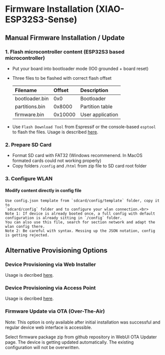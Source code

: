 # Firmware Installation (XIAO-ESP32S3-Sense)

## Manual Firmware Installation / Update

  ### 1. Flash microcontroller content (ESP32S3 based microcontroller)

   - Put your board into bootloader mode (IO0 grounded + board reset)
   - Three files to be flashed with correct flash offset

      | Filename          | Offset      | Description
      |:------------------|:------------|:------
      | bootloader.bin    | 0x0         | Bootloader
      | partitions.bin    | 0x8000      | Partition table
      | firmware.bin      | 0x10000     | User application
  
  - Use `Flash Download Tool` from Espressif or the console-based `esptool` to flash the files.
  Usage is described [here](https://jomjol.github.io/AI-on-the-edge-device-docs/Installation/#flashing-using-the-flash-tool-from-espressif-gui).


  ### 2. Prepare SD Card
  - Format SD card with FAT32 (Windows recommenend. In MacOS formated cards could not working properly)
  - Copy folders `/config` and `/html` from zip file to SD card root folder


  ### 3. Configure WLAN

  #### Modify content directly in config file
    Use config.json template from `sdcard/config/template` folder, copy it to 
    `sdcard/config` folder and to configure your wlan connection.<br>
    Note 1: If device is already booted once, a full config with default configuration is already sitting in `/config` folder. 
    You can also use this file, search for section network and adapt the wlan config there.
    Note 2: Be careful with syntax. Messing up the JSON notation, config is getting rejected.


## Alternative Provisioning Options

### Device Provisioning via Web Installer

 Usage is decribed [here](https://github.com/Slider0007/AI-on-the-edge-device/blob/develop/docs/Installation/DeviceProvisioning/WebInstaller.md).


### Device Provisioning via Access Point

 Usage is decribed [here](https://github.com/Slider0007/AI-on-the-edge-device/blob/develop/docs/Installation/DeviceProvisioning/AccessPoint.md).


### Firmware Update via OTA (Over-The-Air)

  Note: This option is only available after initial installation was successful and regular device web interface is accessible.

  Select firmware package zip from github repository in WebUI OTA Updater page. 
  The device is getting updated automatically. The existing configuration will not be overwritten.

